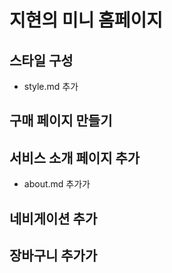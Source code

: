 # 지현의 미니 홈페이지

## 스타일 구성
- style.md 추가

## 구매 페이지 만들기
## 서비스 소개 페이지 추가
- about.md 추가가

## 네비게이션 추가
## 장바구니 추가가
